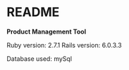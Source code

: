 # README

**Product Management Tool**

Ruby version: 2.7.1
Rails version: 6.0.3.3

Database used: mySql



